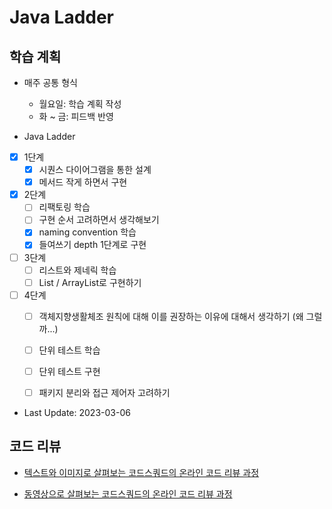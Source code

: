 # Java Ladder

## 학습 계획
- 매주 공통 형식
  - 월요일: 학습 계획 작성
  - 화 ~ 금: 피드백 반영

- Java Ladder
- [x] 1단계
  - [x] 시퀀스 다이어그램을 통한 설계 
  - [x] 메서드 작게 하면서 구현

- [x] 2단계
  - [ ] 리팩토링 학습
  - [ ] 구현 순서 고려하면서 생각해보기
  - [x] naming convention 학습
  - [x] 들여쓰기 depth 1단계로 구현

- [ ] 3단계
  - [ ] 리스트와 제네릭 학습
  - [ ] List / ArrayList로 구현하기

- [ ] 4단계
  - [ ] 객체지향생활체조 원칙에 대해 이를 권장하는 이유에 대해서 생각하기 (왜 그럴까...)
  - [ ] 단위 테스트 학습
  - [ ] 단위 테스트 구현
  - [ ] 패키지 분리와 접근 제어자 고려하기


- Last Update: 2023-03-06



## 코드 리뷰

* [텍스트와 이미지로 살펴보는 코드스쿼드의 온라인 코드 리뷰 과정](https://github.com/code-squad/codesquad-docs/blob/master/codereview/README.md)

* [동영상으로 살펴보는 코드스쿼드의 온라인 코드 리뷰 과정](https://youtube.com/watch?v=lFinZfu3QO0&si=EnSIkaIECMiOmarE)

